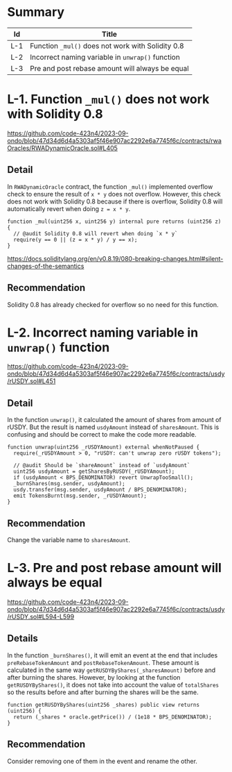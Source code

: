 # Summary

| Id | Title |
| --- | --- |
| L-1 | Function `_mul()` does not work with Solidity 0.8 |
| L-2 | Incorrect naming variable in `unwrap()` function |
| L-3 | Pre and post rebase amount will always be equal |

# L-1. Function `_mul()` does not work with Solidity 0.8

https://github.com/code-423n4/2023-09-ondo/blob/47d34d6d4a5303af5f46e907ac2292e6a7745f6c/contracts/rwaOracles/RWADynamicOracle.sol#L405

## Detail
In `RWADynamicOracle` contract, the function `_mul()` implemented overflow check to ensure the result of `x * y` does not overflow. However, this check does not work with Solidity 0.8 because if there is overflow, Solidity 0.8 will automatically revert when doing `z = x * y`. 
```solidity
function _mul(uint256 x, uint256 y) internal pure returns (uint256 z) {
  // @audit Solidity 0.8 will revert when doing `x * y`
  require(y == 0 || (z = x * y) / y == x); 
}
```
https://docs.soliditylang.org/en/v0.8.19/080-breaking-changes.html#silent-changes-of-the-semantics

## Recommendation
Solidity 0.8 has already checked for overflow so no need for this function. 


# L-2. Incorrect naming variable in `unwrap()` function

https://github.com/code-423n4/2023-09-ondo/blob/47d34d6d4a5303af5f46e907ac2292e6a7745f6c/contracts/usdy/rUSDY.sol#L451

## Detail
In the function `unwrap()`, it calculated the amount of shares from amount of rUSDY. But the result is named `usdyAmount` instead of `sharesAmount`. This is confusing and should be correct to make the code more readable.

```solidity
function unwrap(uint256 _rUSDYAmount) external whenNotPaused {
  require(_rUSDYAmount > 0, "rUSDY: can't unwrap zero rUSDY tokens");
  
  // @audit Should be `shareAmount` instead of `usdyAmount`
  uint256 usdyAmount = getSharesByRUSDY(_rUSDYAmount); 
  if (usdyAmount < BPS_DENOMINATOR) revert UnwrapTooSmall();
  _burnShares(msg.sender, usdyAmount);
  usdy.transfer(msg.sender, usdyAmount / BPS_DENOMINATOR);
  emit TokensBurnt(msg.sender, _rUSDYAmount);
}
```

## Recommendation
Change the variable name to `sharesAmount`.

# L-3. Pre and post rebase amount will always be equal

https://github.com/code-423n4/2023-09-ondo/blob/47d34d6d4a5303af5f46e907ac2292e6a7745f6c/contracts/usdy/rUSDY.sol#L594-L599

## Details
In the function `_burnShares()`, it will emit an event at the end that includes `preRebaseTokenAmount` and `postRebaseTokenAmount`. These amount is calculated in the same way `getRUSDYByShares(_sharesAmount)` before and after burning the shares. However, by looking at the function `getRUSDYByShares()`, it does not take into account the value of `totalShares` so the results before and after burning the shares will be the same.
```solidity
function getRUSDYByShares(uint256 _shares) public view returns (uint256) {
  return (_shares * oracle.getPrice()) / (1e18 * BPS_DENOMINATOR);
}
```

## Recommendation
Consider removing one of them in the event and rename the other. 
